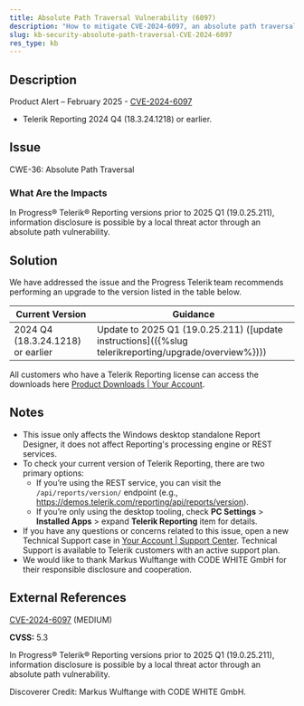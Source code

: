```yaml
---
title: Absolute Path Traversal Vulnerability (6097)
description: "How to mitigate CVE-2024-6097, an absolute path traversal vulnerability."
slug: kb-security-absolute-path-traversal-CVE-2024-6097
res_type: kb
---
```


## Description

Product Alert – February 2025 - [CVE-2024-6097](https://www.cve.org/CVERecord?id=CVE-2024-6097)

- Telerik Reporting 2024 Q4 (18.3.24.1218) or earlier.

## Issue

CWE-36: Absolute Path Traversal

### What Are the Impacts

In Progress® Telerik® Reporting versions prior to 2025 Q1 (19.0.25.211), information disclosure is possible by a local threat actor through an absolute path vulnerability.

## Solution

We have addressed the issue and the Progress Telerik team recommends performing an upgrade to the version listed in the table below.

| Current Version | Guidance |
|-----------------|----------|
| 2024 Q4 (18.3.24.1218) or earlier | Update to 2025 Q1 (19.0.25.211) ([update instructions](({%slug telerikreporting/upgrade/overview%}))) |

All customers who have a Telerik Reporting license can access the downloads here [Product Downloads | Your Account](https://www.telerik.com/account/downloads/product-download?product=REPORTING).

## Notes

- This issue only affects the Windows desktop standalone Report Designer, it does not affect Reporting's processing engine or REST services.
- To check your current version of Telerik Reporting, there are two primary options:
	+ If you’re using the REST service, you can visit the `/api/reports/version/` endpoint (e.g., https://demos.telerik.com/reporting/api/reports/version).
	+ If you’re only using the desktop tooling, check **PC Settings** > **Installed Apps** > expand **Telerik Reporting** item for details.
- If you have any questions or concerns related to this issue, open a new Technical Support case in [Your Account | Support Center](https://www.telerik.com/account/support-center/contact-us/). Technical Support is available to Telerik customers with an active support plan.
- We would like to thank Markus Wulftange with CODE WHITE GmbH for their responsible disclosure and cooperation.

## External References

[CVE-2024-6097](https://www.cve.org/CVERecord?id=CVE-2024-6097) (MEDIUM)

**CVSS:** 5.3

In Progress® Telerik® Reporting versions prior to 2025 Q1 (19.0.25.211), information disclosure is possible by a local threat actor through an absolute path vulnerability.

Discoverer Credit: Markus Wulftange with CODE WHITE GmbH.